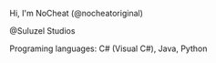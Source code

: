 Hi, I'm NoCheat (@nocheatoriginal)

@Suluzel Studios

Programing languages: C# (Visual C#), Java, Python
